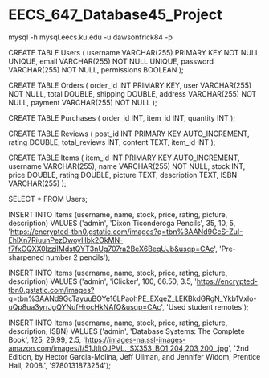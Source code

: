 # EECS_647_Database45_Project
mysql -h mysql.eecs.ku.edu -u dawsonfrick84 -p

CREATE TABLE Users
(
username VARCHAR(255) PRIMARY KEY NOT NULL UNIQUE,
email VARCHAR(255) NOT NULL UNIQUE,
password VARCHAR(255) NOT NULL,
permissions BOOLEAN
);

CREATE TABLE Orders
(
order_id INT PRIMARY KEY,
user VARCHAR(255) NOT NULL,
total DOUBLE,
shipping DOUBLE,
address VARCHAR(255) NOT NULL,
payment VARCHAR(255) NOT NULL
);

CREATE TABLE Purchases
(
order_id INT,
item_id INT,
quantity INT
);


CREATE TABLE Reviews
(
post_id INT PRIMARY KEY AUTO_INCREMENT,
rating DOUBLE,
total_reviews INT,
content TEXT,
item_id INT
);

CREATE TABLE Items
(
  item_id INT PRIMARY KEY AUTO_INCREMENT,
  username VARCHAR(255),
  name VARCHAR(255) NOT NULL,
  stock INT,
  price DOUBLE,
  rating DOUBLE,
  picture TEXT,
  description TEXT,
  ISBN VARCHAR(255)
);


SELECT * FROM Users;

INSERT INTO Items (username, name, stock, price, rating, picture, description) VALUES ('admin', 'Dixon Ticonderoga Pencils', 35, 10, 5, 'https://encrypted-tbn0.gstatic.com/images?q=tbn%3AANd9GcS-ZuI-EhlXn7RiuunPezDwoyHbk2OkMN-f7fxCQXX0lzziIMdstQYT3nUg707ra2BeX6BeqUJb&usqp=CAc', 'Pre-sharpened number 2 pencils');

INSERT INTO Items (username, name, stock, price, rating, picture, description) VALUES ('admin', 'iClicker', 100, 66.50, 3.5, 'https://encrypted-tbn0.gstatic.com/images?q=tbn%3AANd9GcTayuuBOYe16LPaohPE_EXqeZ_LEKBkdGRgN_Ykb1VxIo-uQp8ua3yrrJgQYNufHrocHkNAfQ&usqp=CAc', 'Used student remotes');

INSERT INTO Items (username, name, stock, price, rating, picture, description, ISBN) VALUES ('admin', 'Database Systems: The Complete Book', 125, 29.99, 2.5, 'https://images-na.ssl-images-amazon.com/images/I/51JtltOJPVL._SX353_BO1,204,203,200_.jpg', '2nd Edition, by Hector Garcia-Molina, Jeff Ullman, and Jennifer Widom, Prentice Hall, 2008.', '9780131873254');
